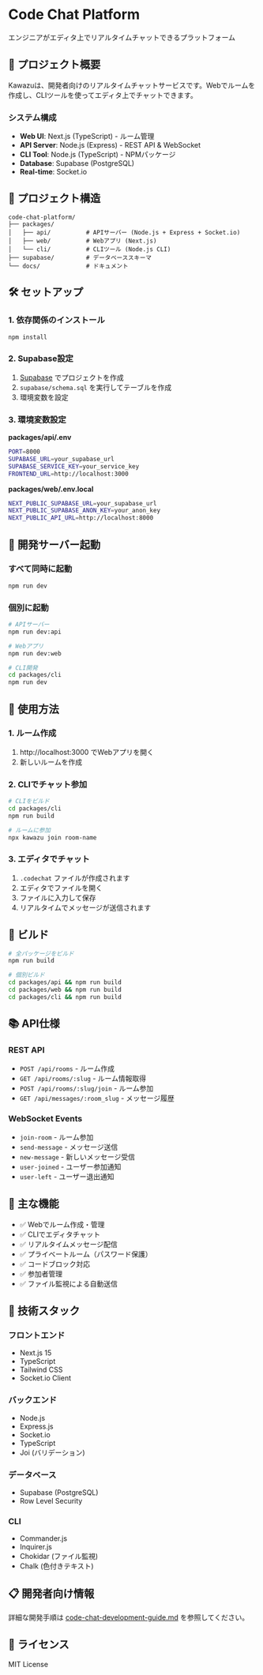 # Code Chat Platform

エンジニアがエディタ上でリアルタイムチャットできるプラットフォーム

## 🚀 プロジェクト概要

Kawazuは、開発者向けのリアルタイムチャットサービスです。Webでルームを作成し、CLIツールを使ってエディタ上でチャットできます。

### システム構成
- **Web UI**: Next.js (TypeScript) - ルーム管理
- **API Server**: Node.js (Express) - REST API & WebSocket
- **CLI Tool**: Node.js (TypeScript) - NPMパッケージ
- **Database**: Supabase (PostgreSQL)
- **Real-time**: Socket.io

## 📁 プロジェクト構造

```
code-chat-platform/
├── packages/
│   ├── api/          # APIサーバー (Node.js + Express + Socket.io)
│   ├── web/          # Webアプリ (Next.js)
│   └── cli/          # CLIツール (Node.js CLI)
├── supabase/         # データベーススキーマ
└── docs/             # ドキュメント
```

## 🛠️ セットアップ

### 1. 依存関係のインストール
```bash
npm install
```

### 2. Supabase設定
1. [Supabase](https://supabase.com) でプロジェクトを作成
2. `supabase/schema.sql` を実行してテーブルを作成
3. 環境変数を設定

### 3. 環境変数設定

**packages/api/.env**
```bash
PORT=8000
SUPABASE_URL=your_supabase_url
SUPABASE_SERVICE_KEY=your_service_key
FRONTEND_URL=http://localhost:3000
```

**packages/web/.env.local**
```bash
NEXT_PUBLIC_SUPABASE_URL=your_supabase_url
NEXT_PUBLIC_SUPABASE_ANON_KEY=your_anon_key
NEXT_PUBLIC_API_URL=http://localhost:8000
```

## 🚀 開発サーバー起動

### すべて同時に起動
```bash
npm run dev
```

### 個別に起動
```bash
# APIサーバー
npm run dev:api

# Webアプリ
npm run dev:web

# CLI開発
cd packages/cli
npm run dev
```

## 📱 使用方法

### 1. ルーム作成
1. http://localhost:3000 でWebアプリを開く
2. 新しいルームを作成

### 2. CLIでチャット参加
```bash
# CLIをビルド
cd packages/cli
npm run build

# ルームに参加
npx kawazu join room-name
```

### 3. エディタでチャット
1. `.codechat` ファイルが作成されます
2. エディタでファイルを開く
3. ファイルに入力して保存
4. リアルタイムでメッセージが送信されます

## 🧪 ビルド

```bash
# 全パッケージをビルド
npm run build

# 個別ビルド
cd packages/api && npm run build
cd packages/web && npm run build  
cd packages/cli && npm run build
```

## 📚 API仕様

### REST API
- `POST /api/rooms` - ルーム作成
- `GET /api/rooms/:slug` - ルーム情報取得
- `POST /api/rooms/:slug/join` - ルーム参加
- `GET /api/messages/:room_slug` - メッセージ履歴

### WebSocket Events
- `join-room` - ルーム参加
- `send-message` - メッセージ送信
- `new-message` - 新しいメッセージ受信
- `user-joined` - ユーザー参加通知
- `user-left` - ユーザー退出通知

## 🎯 主な機能

- ✅ Webでルーム作成・管理
- ✅ CLIでエディタチャット
- ✅ リアルタイムメッセージ配信
- ✅ プライベートルーム（パスワード保護）
- ✅ コードブロック対応
- ✅ 参加者管理
- ✅ ファイル監視による自動送信

## 🔧 技術スタック

### フロントエンド
- Next.js 15
- TypeScript
- Tailwind CSS
- Socket.io Client

### バックエンド
- Node.js
- Express.js
- Socket.io
- TypeScript
- Joi (バリデーション)

### データベース
- Supabase (PostgreSQL)
- Row Level Security

### CLI
- Commander.js
- Inquirer.js
- Chokidar (ファイル監視)
- Chalk (色付きテキスト)

## 📋 開発者向け情報

詳細な開発手順は [code-chat-development-guide.md](./code-chat-development-guide.md) を参照してください。

## 📄 ライセンス

MIT License